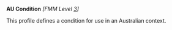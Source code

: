 **AU Condition** *[FMM Level [3](guidance.html)]*

This profile defines a condition for use in an Australian context.


